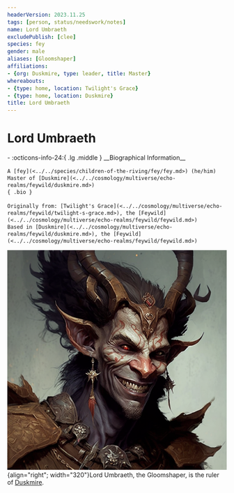 ```yaml
---
headerVersion: 2023.11.25
tags: [person, status/needswork/notes]
name: Lord Umbraeth
excludePublish: [clee]
species: fey
gender: male
aliases: [Gloomshaper]
affiliations:
- {org: Duskmire, type: leader, title: Master}
whereabouts:
- {type: home, location: Twilight's Grace}
- {type: home, location: Duskmire}
title: Lord Umbraeth
---
```

# Lord Umbraeth
<div class="grid cards ext-narrow-margin ext-one-column" markdown>
- :octicons-info-24:{ .lg .middle } __Biographical Information__

    A [fey](<../../species/children-of-the-riving/fey/fey.md>) (he/him)  
    Master of [Duskmire](<../../cosmology/multiverse/echo-realms/feywild/duskmire.md>)  
    { .bio }

    Originally from: [Twilight's Grace](<../../cosmology/multiverse/echo-realms/feywild/twilight-s-grace.md>), the [Feywild](<../../cosmology/multiverse/echo-realms/feywild/feywild.md>)
    Based in [Duskmire](<../../cosmology/multiverse/echo-realms/feywild/duskmire.md>), the [Feywild](<../../cosmology/multiverse/echo-realms/feywild/feywild.md>)
</div>


![Lord Umbraeth Potrait](../../assets/lord-umbraeth-potrait.png){align="right"; width="320"}Lord Umbraeth, the Gloomshaper, is the ruler of [Duskmire](<../../cosmology/multiverse/echo-realms/feywild/duskmire.md>). 